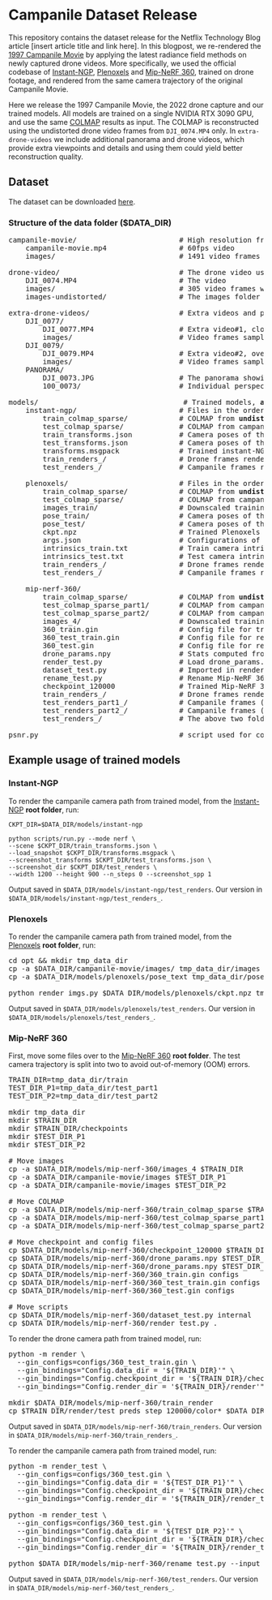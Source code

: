 # Campanile Dataset Release

This repository contains the dataset release for the Netflix Technology Blog article [insert article title and link here]. In this blogpost, we re-rendered the [1997 Campanile Movie](https://www.pauldebevec.com/Campanile/) by applying the latest radiance field methods on newly captured drone videos. More specifically, we used the official codebase of [Instant-NGP](https://nvlabs.github.io/instant-ngp/), [Plenoxels](https://alexyu.net/plenoxels/) and [Mip-NeRF 360](https://github.com/google-research/multinerf), trained on drone footage, and rendered from the same camera trajectory of the original Campanile Movie.

Here we release the 1997 Campanile Movie, the 2022 drone capture and our trained models. All models are trained on a single NVIDIA RTX 3090 GPU, and use the same [COLMAP](https://colmap.github.io/index.html) results as input. The COLMAP is reconstructed using the undistorted drone video frames from `DJI_0074.MP4` only. In `extra-drone-videos` we include additional panorama and drone videos, which provide extra viewpoints and details and using them could yield better reconstruction quality.


## Dataset

The dataset can be downloaded [here](https://drive.google.com/drive/folders/1VJcLBrlGQo2qbym8NGFahQZS8-1FFnQJ?usp=sharing).

### Structure of the data folder ($DATA_DIR)
<pre>
campanile-movie/                        # High resolution frames from the 1997 short film
    campanile-movie.mp4                 # 60fps video
    images/                             # 1491 video frames with resolution 1200x900, sampled at 60fps
    
drone-video/                            # The drone video used for training
    DJI_0074.MP4                        # The video
    images/                             # 305 video frames with resolution 3840x2160, sampled at 1fps
    images-undistorted/                 # The images folder undistorted using COLMAP, resolution 3757x2110

extra-drone-videos/                     # Extra videos and panorama. All videos share intrinsics.
    DJI_0077/
        DJI_0077.MP4                    # Extra video#1, close-up view of the campanile tower
        images/                         # Video frames sampled at 1fps
    DJI_0079/
        DJI_0079.MP4                    # Extra video#2, overview of campus
        images/                         # Video frames sampled at 1fps
    PANORAMA/
        DJI_0073.JPG                    # The panorama showing the campus
        100_0073/                       # Individual perspective images used for stitching the panorama
        
models/                                  # Trained models, <b>all share the same COLMAP</b>
    instant-ngp/                        # Files in the order of method workflow (COLMAP, json, msgpack, rendering)
        train_colmap_sparse/            # COLMAP from <b>undistorted</b> drone frames, share coordinate space with test COLMAP
        test_colmap_sparse/             # COLMAP from campanile frames, share coordinate space with train COLMAP
        train_transforms.json           # Camera poses of the campanile frames, converted from COLMAP
        test_transforms.json            # Camera poses of the drone frames, converted from COLMAP
        transforms.msgpack              # Trained instant-NGP model, 100000 steps
        train_renders_/                 # Drone frames rendered from trained model
        test_renders_/                  # Campanile frames rendered from trained model
        
    plenoxels/                          # Files in the order of method workflow (COLMAP, pose, ckpt and args, rendering)
        train_colmap_sparse/            # COLMAP from <b>undistorted and downsampled</b> drone frames (1252x703, to fit in memory)
        test_colmap_sparse/             # COLMAP from campanile frames, share coordinate space with train COLMAP
        images_train/                   # Downscaled training images to fit in memory
        pose_train/                     # Camera poses of the campanile frames, converted from COLMAP
        pose_test/                      # Camera poses of the drone frames, converted from COLMAP
        ckpt.npz                        # Trained Plenoxels model, 102400 steps
        args.json                       # Configurations of this trained model
        intrinsics_train.txt            # Train camera intrinsics
        intrinsics_test.txt             # Test camera intrinsics
        train_renders_/                 # Drone frames rendered from trained model
        test_renders_/                  # Campanile frames rendered from trained model
        
    mip-nerf-360/
        train_colmap_sparse/            # COLMAP from <b>undistorted and downsampled</b> drone frames (939x528, to fit in memory)
        test_colmap_sparse_part1/       # COLMAP from campanile frames (#0-743), share coordinate space with train COLMAP
        test_colmap_sparse_part2/       # COLMAP from campanile frames (#744-1490), share coordinate space with train COLMAP
        images_4/                       # Downscaled training images to fit in memory
        360_train.gin                   # Config file for training
        360_test_train.gin              # Config file for rendering train images
        360_test.gin                    # Config file for rendering test images
        drone_params.npy                # Stats computed from train COLMAP poses
        render_test.py                  # Load drone_params.npy to apply the same preprocessing to test COLMAP poses
        dataset_test.py                 # Imported in render_test.py
        rename_test.py                  # Rename Mip-NeRF 360 output
        checkpoint_120000               # Trained Mip-NeRF 360 model, 120000 steps
        train_renders_/                 # Drone frames rendered from trained model
        test_renders_part1_/            # Campanile frames (#0-743) rendered from trained model        
        test_renders_part2_/            # Campanile frames (#744-1490) rendered from trained model       
        test_renders_/                  # The above two folders merged and renamed

psnr.py                                 # script used for computing PSNR in the blog post, adapted from Plenoxels
</pre>

## Example usage of trained models
### Instant-NGP
To render the campanile camera path from trained model, from the [Instant-NGP](https://nvlabs.github.io/instant-ngp/) **root folder**, run:
```
CKPT_DIR=$DATA_DIR/models/instant-ngp

python scripts/run.py --mode nerf \
--scene $CKPT_DIR/train_transforms.json \
--load_snapshot $CKPT_DIR/transforms.msgpack \
--screenshot_transforms $CKPT_DIR/test_transforms.json \
--screenshot_dir $CKPT_DIR/test_renders \
--width 1200 --height 900 --n_steps 0 --screenshot_spp 1
```
Output saved in `$DATA_DIR/models/instant-ngp/test_renders`. Our version in `$DATA_DIR/models/instant-ngp/test_renders_`.

### Plenoxels
To render the campanile camera path from trained model, from the [Plenoxels](https://alexyu.net/plenoxels/) **root folder**, run:
<pre>
cd opt && mkdir tmp_data_dir
cp -a $DATA_DIR/campanile-movie/images/ tmp_data_dir/images                   # Copy images over
cp -a $DATA_DIR/models/plenoxels/pose_text tmp_data_dir/pose            # Copy pose over

python render_imgs.py $DATA_DIR/models/plenoxels/ckpt.npz tmp_data_dir
</pre>
Output saved in `$DATA_DIR/models/plenoxels/test_renders`. Our version in `$DATA_DIR/models/plenoxels/test_renders_`.

### Mip-NeRF 360
First, move some files over to the [Mip-NeRF 360](https://github.com/google-research/multinerf) **root folder**. The test camera trajectory is split into two to avoid out-of-memory (OOM) errors.
<pre>
TRAIN_DIR=tmp_data_dir/train
TEST_DIR_P1=tmp_data_dir/test_part1
TEST_DIR_P2=tmp_data_dir/test_part2

mkdir tmp_data_dir
mkdir $TRAIN_DIR
mkdir $TRAIN_DIR/checkpoints
mkdir $TEST_DIR_P1
mkdir $TEST_DIR_P2

# Move images
cp -a $DATA_DIR/models/mip-nerf-360/images_4 $TRAIN_DIR
cp -a $DATA_DIR/campanile-movie/images $TEST_DIR_P1
cp -a $DATA_DIR/campanile-movie/images $TEST_DIR_P2

# Move COLMAP
cp -a $DATA_DIR/models/mip-nerf-360/train_colmap_sparse $TRAIN_DIR/sparse
cp -a $DATA_DIR/models/mip-nerf-360/test_colmap_sparse_part1 $TEST_DIR_P1/sparse
cp -a $DATA_DIR/models/mip-nerf-360/test_colmap_sparse_part2 $TEST_DIR_P2/sparse

# Move checkpoint and config files
cp $DATA_DIR/models/mip-nerf-360/checkpoint_120000 $TRAIN_DIR/checkpoints
cp $DATA_DIR/models/mip-nerf-360/drone_params.npy $TEST_DIR_P1
cp $DATA_DIR/models/mip-nerf-360/drone_params.npy $TEST_DIR_P2
cp $DATA_DIR/models/mip-nerf-360/360_train.gin configs
cp $DATA_DIR/models/mip-nerf-360/360_test_train.gin configs
cp $DATA_DIR/models/mip-nerf-360/360_test.gin configs

# Move scripts
cp $DATA_DIR/models/mip-nerf-360/dataset_test.py internal
cp $DATA_DIR/models/mip-nerf-360/render_test.py .
</pre>

To render the drone camera path from trained model, run:
<pre>
python -m render \
  --gin_configs=configs/360_test_train.gin \
  --gin_bindings="Config.data_dir = '${TRAIN_DIR}'" \
  --gin_bindings="Config.checkpoint_dir = '${TRAIN_DIR}/checkpoints'" \
  --gin_bindings="Config.render_dir = '${TRAIN_DIR}/render'" --logtostderr

mkdir $DATA_DIR/models/mip-nerf-360/train_render
cp $TRAIN_DIR/render/test_preds_step_120000/color* $DATA_DIR/models/mip-nerf-360/train_render
</pre>
Output saved in `$DATA_DIR/models/mip-nerf-360/train_renders`. Our version in `$DATA_DIR/models/mip-nerf-360/train_renders_`.

To render the campanile camera path from trained model, run:
<pre>
python -m render_test \
  --gin_configs=configs/360_test.gin \
  --gin_bindings="Config.data_dir = '${TEST_DIR_P1}'" \
  --gin_bindings="Config.checkpoint_dir = '${TRAIN_DIR}/checkpoints'" \
  --gin_bindings="Config.render_dir = '${TRAIN_DIR}/render_test_part1'" --logtostderr
 
python -m render_test \
  --gin_configs=configs/360_test.gin \
  --gin_bindings="Config.data_dir = '${TEST_DIR_P2}'" \
  --gin_bindings="Config.checkpoint_dir = '${TRAIN_DIR}/checkpoints'" \
  --gin_bindings="Config.render_dir = '${TRAIN_DIR}/render_test_part2'" --logtostderr
 
python $DATA_DIR/models/mip-nerf-360/rename_test.py --input_dir $TRAIN_DIR --output_dir $DATA_DIR/models/mip-nerf-360/test_render
</pre>

Output saved in `$DATA_DIR/models/mip-nerf-360/test_renders`. Our version in `$DATA_DIR/models/mip-nerf-360/test_renders_`.
